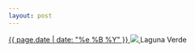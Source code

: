 ```yaml
---
layout: post
---
```


<p>
  <a href="/144">
    <time>{{ page.date | date: "%e %B %Y" }}</time>
    <img src="https://s3.amazonaws.com/life.aaronjgreenberg.com/144.jpg">
  </a>
  Laguna Verde
</p>
